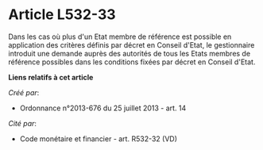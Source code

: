# Article L532-33

Dans les cas où plus d'un Etat membre de référence est possible en application des critères définis par décret en Conseil
d'Etat, le gestionnaire introduit une demande auprès des autorités de tous les Etats membres de référence possibles dans les
conditions fixées par décret en Conseil d'Etat.

**Liens relatifs à cet article**

_Créé par_:

  - Ordonnance n°2013-676 du 25 juillet 2013 - art. 14

_Cité par_:

  - Code monétaire et financier - art. R532-32 (VD)
